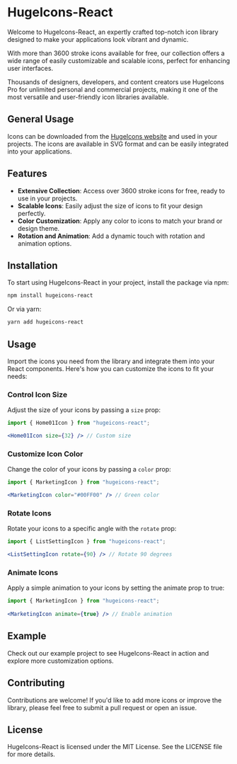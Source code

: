 # HugeIcons-React

Welcome to HugeIcons-React, an expertly crafted top-notch icon library designed to make your applications look vibrant and dynamic. 

With more than 3600 stroke icons available for free, our collection offers a wide range of easily customizable and scalable icons, perfect for enhancing user interfaces. 

Thousands of designers, developers, and content creators use HugeIcons Pro for unlimited personal and commercial projects, making it one of the most versatile and user-friendly icon libraries available.

## General Usage

Icons can be downloaded from the [HugeIcons website](https://hugeicons.com) and used in your projects. The icons are available in SVG format and can be easily integrated into your applications.

## Features

- **Extensive Collection**: Access over 3600 stroke icons for free, ready to use in your projects.
- **Scalable Icons**: Easily adjust the size of icons to fit your design perfectly.
- **Color Customization**: Apply any color to icons to match your brand or design theme.
- **Rotation and Animation**: Add a dynamic touch with rotation and animation options.

## Installation

To start using HugeIcons-React in your project, install the package via npm:

```bash
npm install hugeicons-react
```

Or via yarn:

```bash
yarn add hugeicons-react
```

## Usage

Import the icons you need from the library and integrate them into your React components. Here's how you can customize the icons to fit your needs:

### Control Icon Size
Adjust the size of your icons by passing a `size` prop:

```jsx
import { Home01Icon } from "hugeicons-react";

<Home01Icon size={32} /> // Custom size
```

### Customize Icon Color
Change the color of your icons by passing a `color` prop:

```jsx
import { MarketingIcon } from "hugeicons-react";

<MarketingIcon color="#00FF00" /> // Green color
```

### Rotate Icons
Rotate your icons to a specific angle with the `rotate` prop:

```jsx
import { ListSettingIcon } from "hugeicons-react";

<ListSettingIcon rotate={90} /> // Rotate 90 degrees
```

### Animate Icons
Apply a simple animation to your icons by setting the animate prop to true:

```jsx
import { MarketingIcon } from "hugeicons-react";
    
<MarketingIcon animate={true} /> // Enable animation
```

## Example

Check out our example project to see HugeIcons-React in action and explore more customization options.

## Contributing

Contributions are welcome! If you'd like to add more icons or improve the library, please feel free to submit a pull request or open an issue.

## License

HugeIcons-React is licensed under the MIT License. See the LICENSE file for more details.